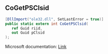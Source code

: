 ## CoGetPSClsid

```csharp
[DllImport("ole32.dll", SetLastError = true)]
public static extern int CoGetPSClsid(
   ref Guid riid,
   out Guid pClsid
);
```

Microsoft documentation: [Link](https://docs.microsoft.com/en-us/windows/win32/api/combaseapi/nf-combaseapi-cogetpsclsid)
